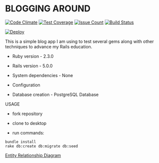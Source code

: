 # BLOGGING AROUND

[![Code Climate](https://codeclimate.com/github/LukasBarry/blogging_around/badges/gpa.svg)](https://codeclimate.com/github/LukasBarry/blogging_around) [![Test Coverage](https://codeclimate.com/github/LukasBarry/blogging_around/badges/coverage.svg)](https://codeclimate.com/github/LukasBarry/blogging_around/coverage) [![Issue Count](https://codeclimate.com/github/LukasBarry/blogging_around/badges/issue_count.svg)](https://codeclimate.com/github/LukasBarry/blogging_around/issues) [![Build Status](https://travis-ci.org/LukasBarry/blogging_around.svg?branch=master)](https://travis-ci.org/LukasBarry/blogging_around)

[![Deploy](https://www.herokucdn.com/deploy/button.svg)](https://heroku.com/deploy)

This is a simple blog app I am using to test several gems along with other techniques to advance my Rails education.

* Ruby version - 2.3.0

* Rails version - 5.0.0

* System dependencies - None

* Configuration

* Database creation - PostgreSQL Database


USAGE

* fork repository

* clone to desktop

* run commands:

```
bundle install
rake db:create db:migrate db:seed
```

[Entity Relationship Diagram](https://github.com/LukasBarry/blogging_around/blob/master/erd.pdf)
